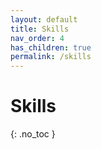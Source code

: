 ```yaml
---
layout: default
title: Skills
nav_order: 4
has_children: true
permalink: /skills
---
```


# Skills
{: .no_toc }


